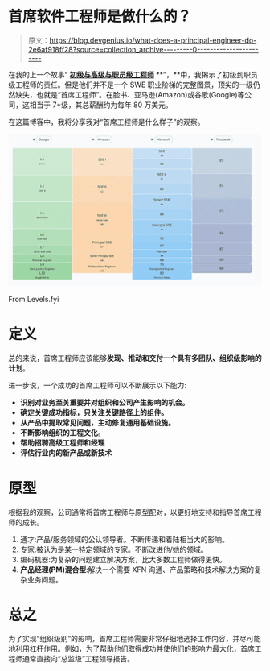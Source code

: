 # 首席软件工程师是做什么的？

> 原文：<https://blog.devgenius.io/what-does-a-principal-engineer-do-2e6af918ff28?source=collection_archive---------0----------------------->

在我的上一个故事“ [**初级与高级与职员级工程师**](/junior-vs-senior-vs-staff-engineer-eaecea01440c) **”，**中，我揭示了初级到职员级工程师的责任。但是他们并不是一个 SWE 职业阶梯的完整图景，顶尖的一级仍然缺失，也就是“首席工程师”。在脸书、亚马逊(Amazon)或谷歌(Google)等公司，这相当于 7+级，其总薪酬约为每年 80 万美元。

在这篇博客中，我将分享我对“首席工程师是什么样子”的观察。

![](img/0502c20351714819026a134dedc8362c.png)

From Levels.fyi

# 定义

总的来说，首席工程师应该能够**发现、推动和交付一个具有多团队、组织级影响的计划**。

进一步说，一个成功的首席工程师可以不断展示以下能力:

*   **识别对业务至关重要并对组织和公司产生影响的机会。**
*   **确定关键成功指标，只关注关键路径上的组件。**
*   **从产品中提取常见问题，主动修复通用基础设施。**
*   **不断影响组织的工程文化**。
*   **帮助招聘高级工程师和经理**
*   **评估行业内的新产品或新技术**

# **原型**

根据我的观察，公司通常将首席工程师与原型配对，以更好地支持和指导首席工程师的成长。

1.  通才:产品/服务领域的公认领导者。不断传递和着陆相当大的影响。
2.  专家:被认为是某一特定领域的专家。不断改进他/她的领域。
3.  编码机器:为复杂的问题建立解决方案，比大多数工程师做得更快。
4.  **产品经理(PM)混合型**:解决一个需要 XFN 沟通、产品策略和技术解决方案的复杂业务问题。

# 总之

为了实现“组织级别”的影响，首席工程师需要非常仔细地选择工作内容，并尽可能地利用杠杆作用。例如，为了帮助他们取得成功并使他们的影响力最大化，首席工程师通常直接向“总监级”工程领导报告。